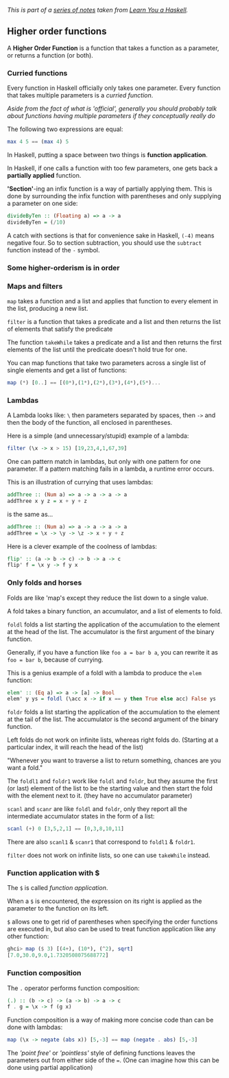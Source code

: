 
*This is part of a [series of notes](https://github.com/nating/personal-notes/blob/master/fourth-year/functional-programming/learn-you-a-haskell-notes/README.md) taken from [Learn You a Haskell](http://www.learnyouahaskell.com).*

## Higher order functions

A **Higher Order Function** is a function that takes a function as a parameter, or returns a function (or both).

### Curried functions

Every function in Haskell officially only takes one parameter. Every function that takes multiple parameters is a *curried function*.

*Aside from the fact of what is 'official', generally you should probably talk about functions having multiple parameters if they conceptually really do*

The following two expressions are equal:  
```haskell  
max 4 5 == (max 4) 5
```

In Haskell, putting a space between two things is **function application**.

In Haskell, if one calls a function with too few parameters, one gets back a **partially applied** function.

**'Section'**-ing an infix function is a way of partially applying them. This is done by surrounding the infix function with parentheses and only supplying a parameter on one side:  
```haskell  
divideByTen :: (Floating a) => a -> a
divideByTen = (/10)
```

A catch with sections is that for convenience sake in Haskell, `(-4)` means negative four. So to section subtraction, you should use the `subtract` function instead of the `-` symbol.

### Some higher-orderism is in order

### Maps and filters

`map` takes a function and a list and applies that function to every element in the list, producing a new list.

`filter` is a function that takes a predicate and a list and then returns the list of elements that satisfy the predicate

The function `takeWhile` takes a predicate and a list and then returns the first elements of the list until the predicate doesn't hold true for one.

You can map functions that take two parameters across a single list of single elements and get a list of functions:  
```haskell  
map (*) [0..] == [(0*),(1*),(2*),(3*),(4*),(5*)...
```

### Lambdas

A Lambda looks like: `\` then parameters separated by spaces, then `->` and then the body of the function, all enclosed in parentheses.

Here is a simple (and unnecessary/stupid) example of a lambda:  
```haskell  
filter (\x -> x > 15) [19,23,4,1,67,39]
```

One can pattern match in lambdas, but only with one pattern for one parameter. If a pattern matching fails in a lambda, a runtime error occurs.

This is an illustration of currying that uses lambdas:  
```haskell  
addThree :: (Num a) => a -> a -> a -> a  
addThree x y z = x + y + z  
```  
is the same as...
```haskell  
addThree :: (Num a) => a -> a -> a -> a  
addThree = \x -> \y -> \z -> x + y + z  
```  

Here is a clever example of the coolness of lambdas:  
```haskell  
flip' :: (a -> b -> c) -> b -> a -> c  
flip' f = \x y -> f y x
```

### Only folds and horses

Folds are like 'map's except they reduce the list down to a single value.

A fold takes a binary function, an accumulator, and a list of elements to fold.

`foldl` folds a list starting the application of the accumulation to the element at the head of the list. The accumulator is the first argument of the binary function.

Generally, if you have a function like `foo a = bar b a`, you can rewrite it as `foo = bar b`, because of currying.

This is a genius example of a foldl with a lambda to produce the `elem` function:  
```haskell  
elem' :: (Eq a) => a -> [a] -> Bool  
elem' y ys = foldl (\acc x -> if x == y then True else acc) False ys
```

`foldr` folds a list starting the application of the accumulation to the element at the tail of the list. The accumulator is the second argument of the binary function.

Left folds do not work on infinite lists, whereas right folds do. (Starting at a particular index, it will reach the head of the list)

"Whenever you want to traverse a list to return something, chances are you want a fold."

The `foldl1` and `foldr1` work like `foldl` and `foldr`, but they assume the first (or last) element of the list to be the starting value and then start the fold with the element next to it. (they have no accumulator parameter)

`scanl` and `scanr` are like `foldl` and `foldr`, only they report all the intermediate accumulator states in the form of a list:  
```haskell  
scanl (+) 0 [3,5,2,1] == [0,3,8,10,11]
```

There are also `scanl1` & `scanr1` that correspond to `foldl1` & `foldr1`.

`filter` does not work on infinite lists, so one can use `takeWhile` instead.

### Function application with $

The `$` is called *function application*.

When a `$` is encountered, the expression on its right is applied as the parameter to the function on its left.

`$` allows one to get rid of parentheses when specifying the order functions are executed in, but also can be used to treat function application like any other function:  
```haskell  
ghci> map ($ 3) [(4+), (10*), (^2), sqrt]  
[7.0,30.0,9.0,1.7320508075688772]
```

### Function composition

The `.` operator performs function composition:  
```haskell  
(.) :: (b -> c) -> (a -> b) -> a -> c  
f . g = \x -> f (g x)
```

Function composition is a way of making more concise code than can be done with lambdas:  
```haskell  
map (\x -> negate (abs x)) [5,-3] == map (negate . abs) [5,-3]
```

The *'point free'* or *'pointless'* style of defining functions leaves the parameters out from either side of the `=`. (One can imagine how this can be done using partial application)

